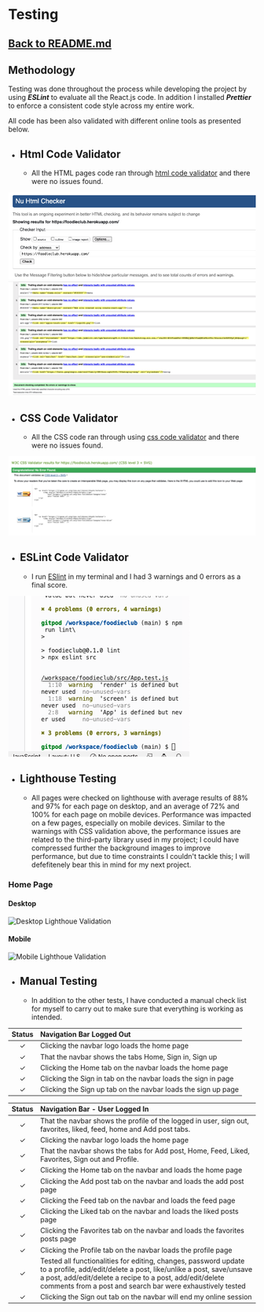 # Testing

## [Back to README.md](../README.md)

## Methodology  
Testing was done throughout the process while developing the project by using ***ESLint*** to evaluate all the React.js code. In addition I installed ***Prettier*** to enforce a consistent code style across my entire work.

All code has been also validated with different online tools as presented below.

* ## Html Code Validator

    * All the HTML pages code ran through [html code validator](https://validator.w3.org/#validate_by_uri) and there were no issues found.
  
![html code validator](./readme-testing-images/html_validator_one.png)
![html code validator](./readme-testing-images/html_validator_two.png)

* ## CSS Code Validator

    * All the CSS code ran through using [css code validator](https://validator.w3.org/#validate_by_input) and there were no issues found.

![css code validator](./readme-testing-images/css_validator_results.png)

* ## ESLint Code Validator

    * I run [ESlint](https://eslint.org/) in my terminal and I had 3 warnings and 0 errors as a final score.

![ESlint code validator](./readme-testing-images/eslint_results.png)

* ## Lighthouse Testing
    * All pages were checked on lighthouse with average results of 88% and 97% for each page on desktop, and an average of 72% and 100% for each page on mobile devices.
    Performance was impacted on a few pages, especially on mobile devices. Similar to the warnings with CSS validation above, the performance issues are related to the third-party library used in my project; I could have compressed further the background images to improve performance, but due to time constraints I couldn't tackle this; I will defefitenely bear this in mind for my next project.

### Home Page

#### **Desktop**

![Desktop Lighthoue Validation]()

#### **Mobile**

![Mobile Lighthoue Validation]()

* ## Manual Testing

    * In addition to the other tests, I have conducted a manual check list for myself to carry out to make sure that everything is working as intended.

| Status | **Navigation Bar Logged Out**
|:-------:|:--------|
| &check; | Clicking the navbar logo loads the home page
| &check; | That the navbar shows the tabs Home, Sign in, Sign up
| &check; | Clicking the Home tab on the navbar loads the home page
| &check; | Clicking the Sign in tab on the navbar loads the sign in page
| &check; | Clicking the Sign up tab on the navbar loads the sign up page

| Status | **Navigation Bar - User Logged In**
|:-------:|:--------|
| &check; | That the navbar shows the profile of the logged in user, sign out, favorites, liked, feed, home and Add post tabs.
| &check; | Clicking the navbar logo loads the home page
| &check; | That the navbar shows the tabs for Add post, Home, Feed, Liked, Favorites, Sign out and Profile.
| &check; | Clicking the Home tab on the navbar and loads the home page
| &check; | Clicking the Add post tab on the navbar and loads the add post page
| &check; | Clicking the Feed tab on the navbar and loads the feed page
| &check; | Clicking the Liked tab on the navbar and loads the liked posts page
| &check; | Clicking the Favorites tab on the navbar and loads the favorites posts page
| &check; | Clicking the Profile tab on the navbar loads the profile page
| &check; | Tested all functionalities for editing, changes, password update to a profile, add/edit/delete a post, like/unlike a post, save/unsave a post, add/edit/delete a recipe to a post, add/edit/delete comments from a post and search bar were exhaustively tested
| &check; | Clicking the Sign out tab on the navbar will end my online session
